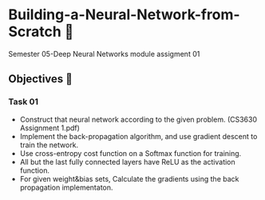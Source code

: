 # Building-a-Neural-Network-from-Scratch 🧠
Semester 05-Deep Neural Networks module assigment 01

## Objectives 🎯
### Task 01

- Construct that neural network according to the given problem. (CS3630 Assignment 1.pdf) 
- Implement the back-propagation algorithm, and use gradient descent to train the network. 
- Use cross-entropy cost function on a Softmax function for training. 
- All but the last fully connected layers have ReLU as the activation function.
- For given weight&bias sets, Calculate the gradients using the back propagation implementaton.

<!-- ## Creating a Virtual Environment
### On macOS

```
cd /path/to/your/project
python3 -m venv env
source env/bin/activate
```

### On Windows
```
cd \path\to\your\project
python -m venv env
env\Scripts\activate
```

## Dpendencies

pip install pandas
pip install numpy -->